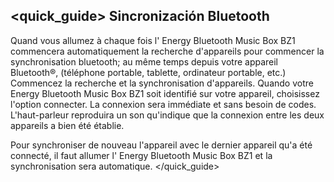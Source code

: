 ## <quick_guide> Sincronización Bluetooth
Quand vous allumez à chaque fois l' Energy Bluetooth Music Box BZ1 commencera automatiquement la recherche d'appareils pour commencer la synchronisation bluetooth; au même temps depuis votre appareil Bluetooth®, (téléphone portable, tablette, ordinateur portable, etc.) Commencez la recherche et la synchronisation d'appareils. Quando votre Energy Bluetooth Music Box BZ1 soit identifié sur votre appareil, choisissez l'option connecter. La connexion sera immédiate et sans besoin de codes. L'haut-parleur reproduira un son qu'indique que la connexion entre les deux appareils a bien été établie.

Pour synchroniser de nouveau l'appareil avec le dernier appareil qu'a été connecté, il faut allumer l' Energy Bluetooth Music Box BZ1 et la synchronisation sera automatique.
</quick_guide>

